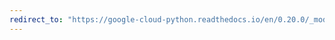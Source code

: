 ```yaml
---
redirect_to: "https://google-cloud-python.readthedocs.io/en/0.20.0/_modules/google/cloud/logging/metric.html"
---
```

